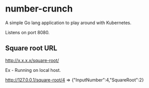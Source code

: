 # number-crunch
A simple Go lang application to play around with Kubernetes.

Listens on port 8080.

## Square root URL
http://x.x.x.x/square-root/<number>

Ex - Running on local host.

  http://127.0.0.1/square-root/4
  => {"InputNumber":4,"SquareRoot":2}
